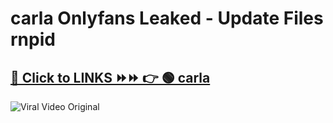 
 # carla Onlyfans Leaked - Update Files rnpid

## <h2><a href="https://clipsfans.com/carla&ref=git">🔗 Click to LINKS ⏩⏩ 👉 🟢 carla </a></h2>

<a href="https://clipsfans.com/carla&ref=git" rel="nofollow" data-target="animated-image.originalLink"><img src="https://i.ibb.co.com/xMMVF88/686577567.gif" alt="Viral Video Original" style="max-width: 100%; display: inline-block;" data-target="animated-image.originalImage"></a>

